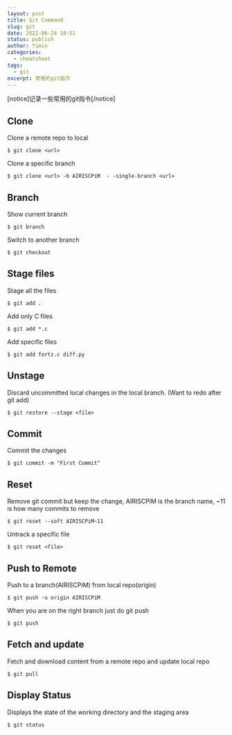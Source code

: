 ```yaml
---
layout: post
title: Git Command
slug: git
date: 2022-06-24 18:51
status: publish
author: Yimin
categories: 
  - cheatsheet
tags: 
  - git
excerpt: 常用的git指令
---
```



[notice]记录一些常用的git指令[/notice]

## Clone
Clone a remote repo to local
```
$ git clone <url>
```
Clone a specific branch
```
$ git clone <url> -b AIRISCPiM  - -single-branch <url> 
```

## Branch
Show current branch
```
$ git branch
```
Switch to another branch
```
$ git checkout 
```

## Stage files
Stage all the files
```
$ git add . 
```
Add only C files
```
$ git add *.c 
```
Add specific files
```
$ git add fortz.c diff.py 
```

## Unstage 
Discard uncommitted local changes in the local branch. (Want to redo after git add)
```
$ git restore --stage <file>
```

## Commit
Commit the changes
```
$ git commit -m "First Commit" 
```

## Reset
Remove git commit but keep the change, AIRISCPiM is the branch name, ~11 is how many commits to remove
```
$ git reset --soft AIRISCPiM~11 
```
Untrack a specific file
```
$ git reset <file>
```

## Push to Remote
Push to a branch(AIRISCPiM) from local repo(origin)
```
$ git push -u origin AIRISCPiM 
```
When you are on the right branch just do git push
```
$ git push 
```

## Fetch and update
Fetch and download content from a remote repo and update local repo
```
$ git pull 
```

## Display Status
Displays the state of the working directory and the staging area
```
$ git status 
```
